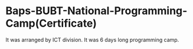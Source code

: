 # Baps-BUBT-National-Programming-Camp(Certificate)
It was arranged by ICT division. It was 6 days long programming camp.

